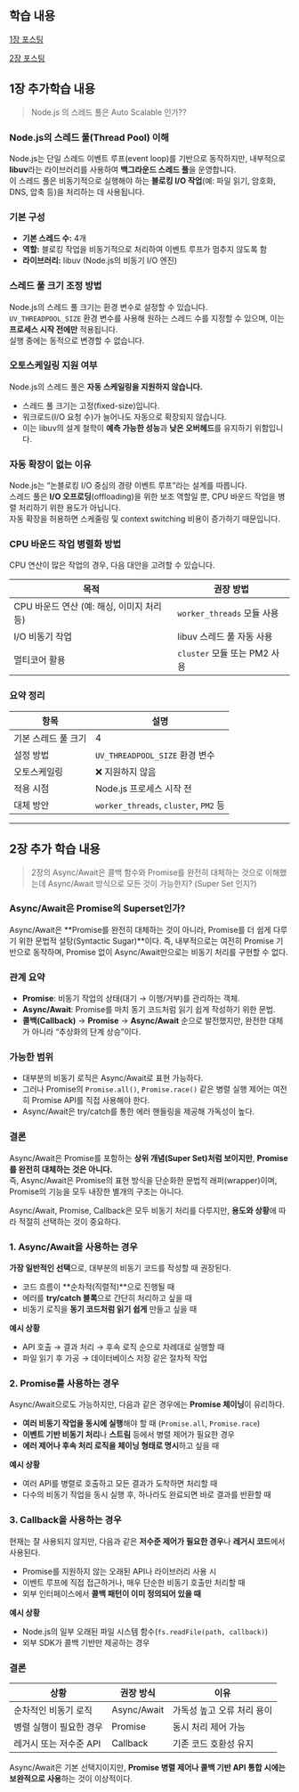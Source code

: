 ## 학습 내용

[1장 포스팅](https://bumsiku.kr/posts/node-js-introduction)

[2장 포스팅](https://bumsiku.kr/posts/javascript-es6-basics)

## 1장 추가학습 내용

> Node.js 의 스레드 풀은 Auto Scalable 인가??

### Node.js의 스레드 풀(Thread Pool) 이해

Node.js는 단일 스레드 이벤트 루프(event loop)를 기반으로 동작하지만, 내부적으로 **libuv**라는 라이브러리를 사용하여 **백그라운드 스레드 풀**을 운영합니다.  
이 스레드 풀은 비동기적으로 실행해야 하는 **블로킹 I/O 작업**(예: 파일 읽기, 암호화, DNS, 압축 등)을 처리하는 데 사용됩니다.

### 기본 구성

- **기본 스레드 수:** 4개  
- **역할:** 블로킹 작업을 비동기적으로 처리하여 이벤트 루프가 멈추지 않도록 함  
- **라이브러리:** libuv (Node.js의 비동기 I/O 엔진)

### 스레드 풀 크기 조정 방법

Node.js의 스레드 풀 크기는 환경 변수로 설정할 수 있습니다.  
`UV_THREADPOOL_SIZE` 환경 변수를 사용해 원하는 스레드 수를 지정할 수 있으며, 이는 **프로세스 시작 전에만** 적용됩니다.  
실행 중에는 동적으로 변경할 수 없습니다.

### 오토스케일링 지원 여부

Node.js의 스레드 풀은 **자동 스케일링을 지원하지 않습니다.**

- 스레드 풀 크기는 고정(fixed-size)입니다.  
- 워크로드(I/O 요청 수)가 늘어나도 자동으로 확장되지 않습니다.  
- 이는 libuv의 설계 철학이 **예측 가능한 성능**과 **낮은 오버헤드**를 유지하기 위함입니다.

### 자동 확장이 없는 이유

Node.js는 “논블로킹 I/O 중심의 경량 이벤트 루프”라는 설계를 따릅니다.  
스레드 풀은 **I/O 오프로딩**(offloading)을 위한 보조 역할일 뿐, CPU 바운드 작업을 병렬 처리하기 위한 용도가 아닙니다.  
자동 확장을 허용하면 스케줄링 및 context switching 비용이 증가하기 때문입니다.


### CPU 바운드 작업 병렬화 방법

CPU 연산이 많은 작업의 경우, 다음 대안을 고려할 수 있습니다.

| 목적 | 권장 방법 |
|------|------------|
| CPU 바운드 연산 (예: 해싱, 이미지 처리 등) | `worker_threads` 모듈 사용 |
| I/O 비동기 작업 | libuv 스레드 풀 자동 사용 |
| 멀티코어 활용 | `cluster` 모듈 또는 PM2 사용 |

### 요약 정리

| 항목 | 설명 |
|------|------|
| 기본 스레드 풀 크기 | 4 |
| 설정 방법 | `UV_THREADPOOL_SIZE` 환경 변수 |
| 오토스케일링 | ❌ 지원하지 않음 |
| 적용 시점 | Node.js 프로세스 시작 전 |
| 대체 방안 | `worker_threads`, `cluster`, `PM2` 등 |

---

## 2장 추가 학습 내용

> 2장의 Async/Await은 콜백 함수와 Promise를 완전히 대체하는 것으로 이해했는데 Async/Await 방식으로 모든 것이 가능한지? (Super Set 인지?)

### Async/Await은 Promise의 Superset인가?

Async/Await은 **Promise를 완전히 대체하는 것이 아니라, Promise를 더 쉽게 다루기 위한 문법적 설탕(Syntactic Sugar)**이다. 즉, 내부적으로는 여전히 Promise 기반으로 동작하며, Promise 없이 Async/Await만으로는 비동기 처리를 구현할 수 없다.

### 관계 요약

- **Promise**: 비동기 작업의 상태(대기 → 이행/거부)를 관리하는 객체.
- **Async/Await**: Promise를 마치 동기 코드처럼 읽기 쉽게 작성하기 위한 문법.
- **콜백(Callback)** → **Promise** → **Async/Await** 순으로 발전했지만, 완전한 대체가 아니라 “추상화의 단계 상승”이다.


### 가능한 범위

- 대부분의 비동기 로직은 Async/Await로 표현 가능하다.
- 그러나 Promise의 `Promise.all()`, `Promise.race()` 같은 병렬 실행 제어는 여전히 Promise API를 직접 사용해야 한다.
- Async/Await은 try/catch를 통한 에러 핸들링을 제공해 가독성이 높다.

### 결론

Async/Await은 Promise를 포함하는 **상위 개념(Super Set)처럼 보이지만**, **Promise를 완전히 대체하는 것은 아니다.**  
즉, Async/Await은 Promise의 표현 방식을 단순화한 문법적 래퍼(wrapper)이며, Promise의 기능을 모두 내장한 별개의 구조는 아니다.

Async/Await, Promise, Callback은 모두 비동기 처리를 다루지만, **용도와 상황**에 따라 적절히 선택하는 것이 중요하다.

### 1. Async/Await을 사용하는 경우

**가장 일반적인 선택**으로, 대부분의 비동기 코드를 작성할 때 권장된다.

- 코드 흐름이 **순차적(직렬적)**으로 진행될 때
- 에러를 **try/catch 블록**으로 간단히 처리하고 싶을 때
- 비동기 로직을 **동기 코드처럼 읽기 쉽게** 만들고 싶을 때

**예시 상황**
- API 호출 → 결과 처리 → 후속 로직 순으로 차례대로 실행할 때
- 파일 읽기 후 가공 → 데이터베이스 저장 같은 절차적 작업

### 2. Promise를 사용하는 경우

Async/Await으로도 가능하지만, 다음과 같은 경우에는 **Promise 체이닝**이 유리하다.

- **여러 비동기 작업을 동시에 실행**해야 할 때 (`Promise.all`, `Promise.race`)
- **이벤트 기반 비동기 처리**나 **스트림** 등에서 병렬 제어가 필요한 경우
- **에러 제어나 후속 처리 로직을 체이닝 형태로 명시**하고 싶을 때

**예시 상황**
- 여러 API를 병렬로 호출하고 모든 결과가 도착하면 처리할 때
- 다수의 비동기 작업을 동시 실행 후, 하나라도 완료되면 바로 결과를 반환할 때

### 3. Callback을 사용하는 경우

현재는 잘 사용되지 않지만, 다음과 같은 **저수준 제어가 필요한 경우**나 **레거시 코드**에서 사용된다.

- Promise를 지원하지 않는 오래된 API나 라이브러리 사용 시
- 이벤트 루프에 직접 접근하거나, 매우 단순한 비동기 호출만 처리할 때
- 외부 인터페이스에서 **콜백 패턴이 이미 정의되어 있을 때**

**예시 상황**
- Node.js의 일부 오래된 파일 시스템 함수(`fs.readFile(path, callback)`)
- 외부 SDK가 콜백 기반만 제공하는 경우

### 결론

| 상황 | 권장 방식 | 이유 |
|------|-----------|------|
| 순차적인 비동기 로직 | Async/Await | 가독성 높고 오류 처리 용이 |
| 병렬 실행이 필요한 경우 | Promise | 동시 처리 제어 가능 |
| 레거시 또는 저수준 API | Callback | 기존 코드 호환성 유지 |

Async/Await은 기본 선택지이지만, **Promise 병렬 제어나 콜백 기반 API 통합 시에는 보완적으로 사용**하는 것이 이상적이다.
